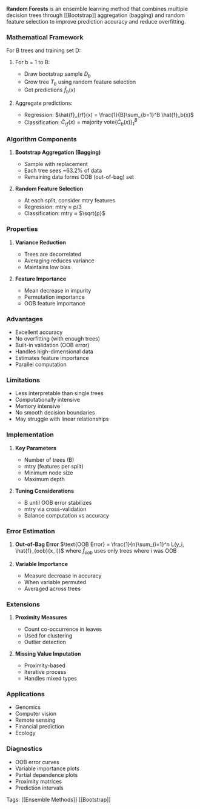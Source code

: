 **Random Forests** is an ensemble learning method that combines multiple decision trees through [[Bootstrap]] aggregation (bagging) and random feature selection to improve prediction accuracy and reduce overfitting.

### Mathematical Framework

For B trees and training set D:
1. For b = 1 to B:
   - Draw bootstrap sample $D_b$
   - Grow tree $T_b$ using random feature selection
   - Get predictions $\hat{f}_b(x)$

2. Aggregate predictions:
   - Regression: $\hat{f}_{rf}(x) = \frac{1}{B}\sum_{b=1}^B \hat{f}_b(x)$
   - Classification: $\hat{C}_{rf}(x) = \text{majority vote}\{\hat{C}_b(x)\}_{1}^B$

### Algorithm Components

1. **Bootstrap Aggregation (Bagging)**
   - Sample with replacement
   - Each tree sees ~63.2% of data
   - Remaining data forms OOB (out-of-bag) set

2. **Random Feature Selection**
   - At each split, consider mtry features
   - Regression: mtry ≈ p/3
   - Classification: mtry ≈ $\sqrt{p}$

### Properties

1. **Variance Reduction**
   - Trees are decorrelated
   - Averaging reduces variance
   - Maintains low bias

2. **Feature Importance**
   - Mean decrease in impurity
   - Permutation importance
   - OOB feature importance

### Advantages
- Excellent accuracy
- No overfitting (with enough trees)
- Built-in validation (OOB error)
- Handles high-dimensional data
- Estimates feature importance
- Parallel computation

### Limitations
- Less interpretable than single trees
- Computationally intensive
- Memory intensive
- No smooth decision boundaries
- May struggle with linear relationships

### Implementation

1. **Key Parameters**
   - Number of trees (B)
   - mtry (features per split)
   - Minimum node size
   - Maximum depth

2. **Tuning Considerations**
   - B until OOB error stabilizes
   - mtry via cross-validation
   - Balance computation vs accuracy

### Error Estimation

1. **Out-of-Bag Error**
   $\text{OOB Error} = \frac{1}{n}\sum_{i=1}^n L(y_i, \hat{f}_{oob}(x_i))$
   where $\hat{f}_{oob}$ uses only trees where i was OOB

2. **Variable Importance**
   - Measure decrease in accuracy
   - When variable permuted
   - Averaged across trees

### Extensions

1. **Proximity Measures**
   - Count co-occurrence in leaves
   - Used for clustering
   - Outlier detection

2. **Missing Value Imputation**
   - Proximity-based
   - Iterative process
   - Handles mixed types

### Applications
- Genomics
- Computer vision
- Remote sensing
- Financial prediction
- Ecology

### Diagnostics
- OOB error curves
- Variable importance plots
- Partial dependence plots
- Proximity matrices
- Prediction intervals

Tags:
[[Ensemble Methods]]
[[Bootstrap]]
